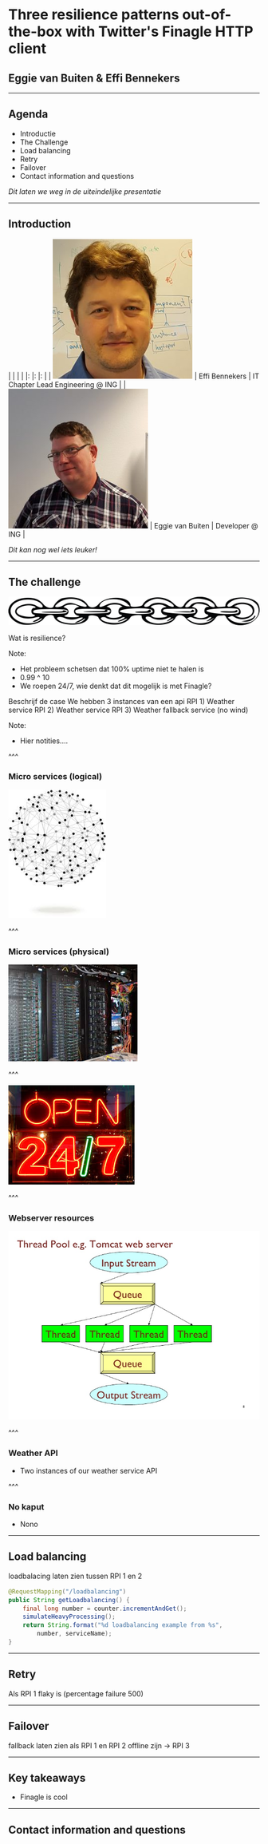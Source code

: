 # Three resilience patterns out-of-the-box with Twitter's Finagle HTTP client
## Eggie van Buiten & Effi Bennekers

---

## Agenda
* Introductie
* The Challenge
* Load balancing
* Retry
* Failover
* Contact information and questions

*Dit laten we weg in de uiteindelijke presentatie*

---

## Introduction

|  |  |  |
|: |: |: |
| <img src="images/Effi-Bennekers-2.0-280x280.jpg"> | Effi Bennekers | IT Chapter Lead Engineering @ ING |
| <img src="images/Eggie-van-Buiten-280x280.jpg"> | Eggie van Buiten | Developer @ ING |

*Dit kan nog wel iets leuker!*

---


## The challenge

<img src="images/1103-Free-Clipart-Of-Chain-Links.jpg">

Wat is resilience?

Note:
- Het probleem schetsen dat 100% uptime niet te halen is
- 0.99 ^ 10
- We roepen 24/7, wie denkt dat dit mogelijk is met Finagle?

Beschrijf de case
We hebben 3 instances van een api
RPI 1) Weather service
RPI 2) Weather service
RPI 3) Weather fallback service (no wind)


Note:
- Hier notities....

^^^

### Micro services  (logical)

<img src="images/microservice-landscape.jpeg">

^^^

### Micro services  (physical)

<img src="images/datacenter.jpeg">

^^^

<img src="images/24-7.jpg">

^^^

### Webserver resources

<img src="images/webserver.jpg">

^^^

### Weather API

* Two instances of our weather service API


^^^

### No kaput
* Nono

---

## Load balancing
loadbalacing laten zien tussen RPI 1 en 2

```java
@RequestMapping("/loadbalancing")
public String getLoadbalancing() {
    final long number = counter.incrementAndGet();
    simulateHeavyProcessing();
    return String.format("%d loadbalancing example from %s",
        number, serviceName);
}
```

---

## Retry
Als RPI 1 flaky is (percentage failure 500)

---

## Failover
fallback laten zien als RPI 1 en RPI 2 offline zijn -> RPI 3

---

## Key takeaways
* Finagle is cool

---

## Contact information and questions
